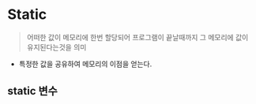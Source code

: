 # Static
>어떠한 값이 메모리에 한번 할당되어 프로그램이 끝날때까지 그 메모리에 값이 유지된다는것을 의미
- 특정한 값을 공유하여 메모리의 이점을 얻는다.

## static 변수
